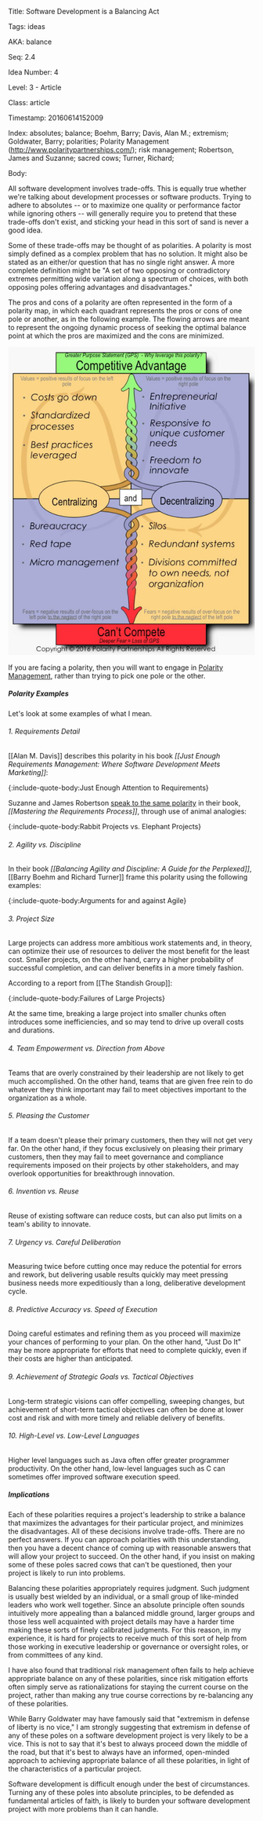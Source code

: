 Title:  Software Development is a Balancing Act

Tags:   ideas

AKA:    balance

Seq:    2.4

Idea Number: 4

Level:  3 - Article

Class:  article

Timestamp: 20160614152009

Index:  absolutes; balance; Boehm, Barry; Davis, Alan M.; extremism; Goldwater, Barry; polarities; Polarity Management (http://www.polaritypartnerships.com/); risk management; Robertson, James and Suzanne; sacred cows; Turner, Richard; 

Body:

All software development involves trade-offs. This is equally true whether we're talking about development processes or software products. Trying to adhere to absolutes -- or to maximize one quality or performance factor while ignoring others -- will generally require you to pretend that these trade-offs don't exist, and sticking your head in this sort of sand is never a good idea.

Some of these trade-offs may be thought of as polarities. A polarity is most simply defined as a complex problem that has no solution. It might also be stated as an either/or question that has no single right answer. A more complete definition might be "A set of two opposing or contradictory extremes permitting wide variation along a spectrum of choices, with both opposing poles offering advantages and disadvantages."

The pros and cons of a polarity are often represented in the form of a polarity map, in which each quadrant represents the pros or cons of one pole or another, as in the following example. The flowing arrows are meant to represent the ongoing dynamic process of seeking the optimal balance point at which the pros are maximized and the cons are minimized.

![Sample Polarity Map](images/polarity-map.jpg)

If you are facing a polarity, then you will want to engage in <a href="http://www.polaritypartnerships.com/" class="reflink" target="ref">Polarity Management</a>, rather than trying to pick one pole or the other.

##### Polarity Examples

Let's look at some examples of what I mean.

###### 1. Requirements Detail

[[Alan M. Davis]] describes this polarity in his book <cite>[[Just Enough Requirements Management: Where Software Development Meets Marketing]]</cite>:

{:include-quote-body:Just Enough Attention to Requirements}

Suzanne and James Robertson <a href="http://www.infoq.com/articles/mastering-requirements-process" class="reflink" target="ref">speak to the same polarity</a> in their book, <cite>[[Mastering the Requirements Process]]</cite>, through use of animal analogies:

{:include-quote-body:Rabbit Projects vs. Elephant Projects}

###### 2. Agility vs. Discipline

In their book <cite>[[Balancing Agility and Discipline: A Guide for the Perplexed]]</cite>, [[Barry Boehm and Richard Turner]] frame this polarity using the following examples:

{:include-quote-body:Arguments for and against Agile}

###### 3. Project Size

Large projects can address more ambitious work statements and, in theory, can optimize their use of resources to deliver the most benefit for the least cost. Smaller projects, on the other hand, carry a higher probability of successful completion, and can deliver benefits in a more timely fashion.

According to a report from [[The Standish Group]]:

{:include-quote-body:Failures of Large Projects}

At the same time, breaking a large project into smaller chunks often introduces some inefficiencies, and so may tend to drive up overall costs and durations.

###### 4. Team Empowerment vs. Direction from Above

Teams that are overly constrained by their leadership are not likely to get much accomplished. On the other hand, teams that are given free rein to do whatever they think important may fail to meet objectives important to the organization as a whole.

###### 5. Pleasing the Customer

If a team doesn't please their primary customers, then they will not get very far. On the other hand, if they focus exclusively on pleasing their primary customers, then they may fail to meet governance and compliance requirements imposed on their projects by other stakeholders, and may overlook opportunities for breakthrough innovation.

###### 6. Invention vs. Reuse

Reuse of existing software can reduce costs, but can also put limits on a team's ability to innovate.

###### 7. Urgency vs. Careful Deliberation

Measuring twice before cutting once may reduce the potential for errors and rework, but delivering usable results quickly may meet pressing business needs more expeditiously than a long, deliberative development cycle.

###### 8. Predictive Accuracy vs. Speed of Execution

Doing careful estimates and refining them as you proceed will maximize your chances of performing to your plan. On the other hand, "Just Do It" may be more appropriate for efforts that need to complete quickly, even if their costs are higher than anticipated.

###### 9. Achievement of Strategic Goals vs. Tactical Objectives

Long-term strategic visions can offer compelling, sweeping changes, but achievement of short-term tactical objectives can often be done at lower cost and risk and with more timely and reliable delivery of benefits.

###### 10. High-Level vs. Low-Level Languages

Higher level languages such as Java often offer greater programmer productivity. On the other hand, low-level languages such as C can sometimes offer improved software execution speed.

##### Implications

Each of these polarities requires a project's leadership to strike a balance that maximizes the advantages for their particular project, and minimizes the disadvantages. All of these decisions involve trade-offs. There are no perfect answers. If you can approach polarities with this understanding, then you have a decent chance of coming up with reasonable answers that will allow your project to succeed. On the other hand, if you insist on making some of these poles sacred cows that can't be questioned, then your project is likely to run into problems.

Balancing these polarities appropriately requires judgment. Such judgment is usually best wielded by an individual, or a small group of like-minded leaders who work well together. Since an absolute principle often sounds intuitively more appealing than a balanced middle ground, larger groups and those less well acquainted with project details may have a harder time making these sorts of finely calibrated judgments. For this reason, in my experience, it is hard for projects to receive much of this sort of help from those working in executive leadership or governance or oversight roles, or from committees of any kind.

I have also found that traditional risk management often fails to help achieve appropriate balance on any of these polarities, since risk mitigation efforts often simply serve as rationalizations for staying the current course on the project, rather than making any true course corrections by re-balancing any of these polarities.

While Barry Goldwater may have famously said that "extremism in defense of liberty is no vice," I am strongly suggesting that extremism in defense of any of these poles on a software development project is very likely to be a vice. This is not to say that it's best to always proceed down the middle of the road, but that it's best to always have an informed, open-minded approach to achieving appropriate balance of all these polarities, in light of the characteristics of a particular project.

Software development is difficult enough under the best of circumstances. Turning any of these poles into absolute principles, to be defended as fundamental articles of faith, is likely to burden your software development project with more problems than it can handle.



[boehm-turner-2003]: bibliography.html#boehm-turner-2003
[davis-2005]: bibliography.html#davis-2005
[robertson-1999]: bibliography.html#robertson-1999
[standish-2013]: bibliography.html#standish-2013
